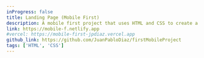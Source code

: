 ```yaml
---
inProgress: false
title: Landing Page (Mobile First)
description: A mobile first project that uses HTML and CSS to create a simple landing page.
link: https://mobile-f.netlify.app
#vercel: https://mobile-first-jpdiaz.vercel.app
github_link: https://github.com/JuanPabloDiaz/firstMobileProject
tags: ['HTML', 'CSS']
---
```

